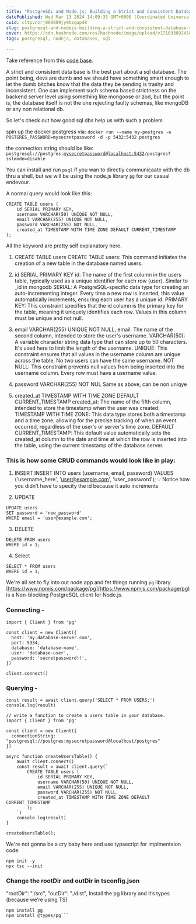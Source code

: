 ```yaml
---
title: "PostgreSQL and Node.js: Building a Strict and Consistent Database Schema with TypeScrip"
datePublished: Wed Mar 13 2024 14:09:35 GMT+0000 (Coordinated Universal Time)
cuid: cltpvnzrj000009jy9bzqap48
slug: postgresql-and-nodejs-building-a-strict-and-consistent-database-schema-with-typescrip
cover: https://cdn.hashnode.com/res/hashnode/image/upload/v1710338924582/9476bb22-4a4c-4d46-a8e1-947847e3e6bb.jpeg
tags: postgresql, nodejs, databases, sql

---
```


Take reference from this [code base](https://github.com/g4ze/sql).

A strict and consistent data base is the best part about a sql database. The point being, devs are dumb and we should have something smart enough to let the dumb bitches know that the data they be sending is trashy and inconsistent. One can implement such schema based strictness on the backend server level using something like mongoose or zod, but the point is, the database itself is not the one rejecting faulty schemas, like mongoDB or any non relational db.

So let's check out how good sql dbs help us with such a problem

spin up the docker postgress via: `docker run --name my-postgres -e POSTGRES_PASSWORD=mysecretpassword -d -p 5432:5432 postgres`

the connection string should be like: `postgresql://postgres:`[`mysecretpassword@localhost:5432`](mailto:mysecretpassword@localhost:5432)`/postgres?sslmode=disable`

You can install and run `psql` if you wan to directly communicaate with the db thru a shell, but we will be using the node.js library `pg` for our casual endevour.

A normal query would look like this:

```plaintext
CREATE TABLE users (
    id SERIAL PRIMARY KEY,
    username VARCHAR(50) UNIQUE NOT NULL,
    email VARCHAR(255) UNIQUE NOT NULL,
    password VARCHAR(255) NOT NULL,
    created_at TIMESTAMP WITH TIME ZONE DEFAULT CURRENT_TIMESTAMP
);
```

All the keyword are pretty self explanatory here.

1. CREATE TABLE users CREATE TABLE users: This command initiates the creation of a new table in the database named users.
    
2. id SERIAL PRIMARY KEY id: The name of the first column in the users table, typically used as a unique identifier for each row (user). Similar to \_id in mongodb SERIAL: A PostgreSQL-specific data type for creating an auto-incrementing integer. Every time a new row is inserted, this value automatically increments, ensuring each user has a unique id. PRIMARY KEY: This constraint specifies that the id column is the primary key for the table, meaning it uniquely identifies each row. Values in this column must be unique and not null.
    
3. email VARCHAR(255) UNIQUE NOT NULL, email: The name of the second column, intended to store the user's username. VARCHAR(50): A variable character string data type that can store up to 50 characters. It's used here to limit the length of the username. UNIQUE: This constraint ensures that all values in the username column are unique across the table. No two users can have the same username. NOT NULL: This constraint prevents null values from being inserted into the username column. Every row must have a username value.
    
4. password VARCHAR(255) NOT NUL Same as above, can be non uniqye
    
5. created\_at TIMESTAMP WITH TIME ZONE DEFAULT CURRENT\_TIMESTAMP created\_at: The name of the fifth column, intended to store the timestamp when the user was created. TIMESTAMP WITH TIME ZONE: This data type stores both a timestamp and a time zone, allowing for the precise tracking of when an event occurred, regardless of the user's or server's time zone. DEFAULT CURRENT\_TIMESTAMP: This default value automatically sets the created\_at column to the date and time at which the row is inserted into the table, using the current timestamp of the database server.
    

### This is how some CRUD commands would look like in play:

1. INSERT INSERT INTO users (username, email, password) VALUES ('username\_here', '[user@example.com](mailto:user@example.com)', 'user\_password'); 💡 Notice how you didn’t have to specify the id because it auto increments
    
2. UPDATE
    

```plaintext
UPDATE users
SET password = 'new_password'
WHERE email = 'user@example.com';
```

3. DELETE
    

```plaintext
DELETE FROM users
WHERE id = 1;
```

4. Select
    

```plaintext
SELECT * FROM users
WHERE id = 1;
```

We're all set to fly into out node app and fet things running `pg` library [https://www.npmjs.com/package/pg](https://www.npmjs.com/package/pg) is a Non-blocking PostgreSQL client for Node.js.

### Connecting -

```plaintext
import { Client } from 'pg'
 
const client = new Client({
  host: 'my.database-server.com',
  port: 5334,
  database: 'database-name',
  user: 'database-user',
  password: 'secretpassword!!',
})

client.connect()
```

### Querying -

```plaintext
const result = await client.query('SELECT * FROM USERS;')
console.log(result)
 
// write a function to create a users table in your database.
import { Client } from 'pg'
 
const client = new Client({
  connectionString: "postgresql://postgres:mysecretpassword@localhost/postgres"
})

async function createUsersTable() {
    await client.connect()
    const result = await client.query(`
        CREATE TABLE users (
            id SERIAL PRIMARY KEY,
            username VARCHAR(50) UNIQUE NOT NULL,
            email VARCHAR(255) UNIQUE NOT NULL,
            password VARCHAR(255) NOT NULL,
            created_at TIMESTAMP WITH TIME ZONE DEFAULT CURRENT_TIMESTAMP
        );
    `)
    console.log(result)
}

createUsersTable();
```

We're not gonna be a cry baby here and use typsecript for implmentaion code.

```plaintext
npm init -y
npx tsc --init
```

### Change the rootDir and outDir in tsconfig.json

"rootDir": "./src", "outDir": "./dist", Install the pg library and it’s types (because we’re using TS)

```plaintext
npm install pg
npm install @types/pg```
```